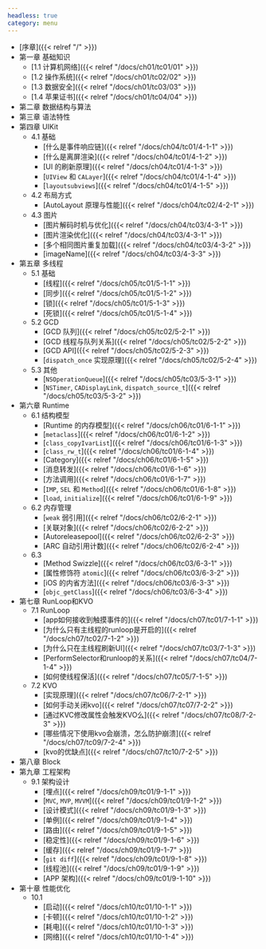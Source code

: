 ```yaml
---
headless: true
category: menu
---
```


- [序章]({{< relref "/" >}})
- 第一章 基础知识
  - [1.1 计算机网络]({{< relref "/docs/ch01/tc01/01" >}})
  - [1.2 操作系统]({{< relref "/docs/ch01/tc02/02" >}})
  - [1.3 数据安全]({{< relref "/docs/ch01/tc03/03" >}})
  - [1.4 苹果证书]({{< relref "/docs/ch01/tc04/04" >}})
- 第二章 数据结构与算法
- 第三章 语法特性
- 第四章 UIKit
  - 4.1 基础
    - [什么是事件响应链]({{< relref "/docs/ch04/tc01/4-1-1" >}})
    - [什么是离屏渲染]({{< relref "/docs/ch04/tc01/4-1-2" >}})
    - [UI 的刷新原理]({{< relref "/docs/ch04/tc01/4-1-3" >}})
    - [`UIView` 和 `CALayer`]({{< relref "/docs/ch04/tc01/4-1-4" >}})
    - [`layoutsubviews`]({{< relref "/docs/ch04/tc01/4-1-5" >}})
  - 4.2 布局方式
    - [AutoLayout 原理与性能]({{< relref "/docs/ch04/tc02/4-2-1" >}})
  - 4.3 图片
    - [图片解码时机与优化]({{< relref "/docs/ch04/tc03/4-3-1" >}})
    - [图片渲染优化]({{< relref "/docs/ch04/tc03/4-3-1" >}})
    - [多个相同图片重复加载]({{< relref "/docs/ch04/tc03/4-3-2" >}})
    - [imageName]({{< relref "/docs/ch04/tc03/4-3-3" >}})
- 第五章 多线程
  - 5.1 基础
    - [线程]({{< relref "/docs/ch05/tc01/5-1-1" >}})
    - [同步]({{< relref "/docs/ch05/tc01/5-1-2" >}})
    - [锁]({{< relref "/docs/ch05/tc01/5-1-3" >}})
    - [死锁]({{< relref "/docs/ch05/tc01/5-1-4" >}})
  - 5.2 GCD
    - [GCD 队列]({{< relref "/docs/ch05/tc02/5-2-1" >}})
    - [GCD 线程与队列关系]({{< relref "/docs/ch05/tc02/5-2-2" >}})
    - [GCD API]({{< relref "/docs/ch05/tc02/5-2-3" >}})
    - [`dispatch_once` 实现原理]({{< relref "/docs/ch05/tc02/5-2-4" >}})
  - 5.3 其他
    - [`NSOperationQueue`]({{< relref "/docs/ch05/tc03/5-3-1" >}})
    - [`NSTimer`, `CADisplayLink`, `dispatch_source_t`]({{< relref "/docs/ch05/tc03/5-3-2" >}})
- 第六章 Runtime 
  - 6.1 结构模型
    - [Runtime 的内存模型]({{< relref "/docs/ch06/tc01/6-1-1" >}})
    - [`metaclass`]({{< relref "/docs/ch06/tc01/6-1-2" >}})
    - [`class_copyIvarList`]({{< relref "/docs/ch06/tc01/6-1-3" >}})
    - [`class_rw_t`]({{< relref "/docs/ch06/tc01/6-1-4" >}})
    - [Category]({{< relref "/docs/ch06/tc01/6-1-5" >}})
    - [消息转发]({{< relref "/docs/ch06/tc01/6-1-6" >}})
    - [方法调用]({{< relref "/docs/ch06/tc01/6-1-7" >}})
    - [`IMP`, `SEL` 和 `Method`]({{< relref "/docs/ch06/tc01/6-1-8" >}})
    - [`load`, `initialize`]({{< relref "/docs/ch06/tc01/6-1-9" >}})
  - 6.2 内存管理
    - [`weak` 弱引用]({{< relref "/docs/ch06/tc02/6-2-1" >}})
    - [关联对象]({{< relref "/docs/ch06/tc02/6-2-2" >}})
    - [Autoreleasepool]({{< relref "/docs/ch06/tc02/6-2-3" >}})
    - [ARC 自动引用计数]({{< relref "/docs/ch06/tc02/6-2-4" >}})
  - 6.3
    - [Method Swizzle]({{< relref "/docs/ch06/tc03/6-3-1" >}})
    - [属性修饰符 `atomic`]({{< relref "/docs/ch06/tc03/6-3-2" >}})
    - [iOS 的内省方法]({{< relref "/docs/ch06/tc03/6-3-3" >}})
    - [`objc_getClass`]({{< relref "/docs/ch06/tc03/6-3-4" >}})
- 第七章 RunLoop和KVO
  - 7.1 RunLoop
    - [app如何接收到触摸事件的]({{< relref "/docs/ch07/tc01/7-1-1" >}})
    - [为什么只有主线程的runloop是开启的]({{< relref "/docs/ch07/tc02/7-1-2" >}})
    - [为什么只在主线程刷新UI]({{< relref "/docs/ch07/tc03/7-1-3" >}})
    - [PerformSelector和runloop的关系]({{< relref "/docs/ch07/tc04/7-1-4" >}})
    - [如何使线程保活]({{< relref "/docs/ch07/tc05/7-1-5" >}})
  - 7.2 KVO
    - [实现原理]({{< relref "/docs/ch07/tc06/7-2-1" >}})
    - [如何手动关闭kvo]({{< relref "/docs/ch07/tc07/7-2-2" >}})
    - [通过KVC修改属性会触发KVO么]({{< relref "/docs/ch07/tc08/7-2-3" >}})
    - [哪些情况下使用kvo会崩溃，怎么防护崩溃]({{< relref "/docs/ch07/tc09/7-2-4" >}})
    - [kvo的优缺点]({{< relref "/docs/ch07/tc10/7-2-5" >}})
- 第八章 Block
- 第九章 工程架构
  - 9.1 架构设计
    - [埋点]({{< relref "/docs/ch09/tc01/9-1-1" >}})
    - [`MVC`, `MVP`, `MVVM`]({{< relref "/docs/ch09/tc01/9-1-2" >}})
    - [设计模式]({{< relref "/docs/ch09/tc01/9-1-3" >}})
    - [单例]({{< relref "/docs/ch09/tc01/9-1-4" >}})
    - [路由]({{< relref "/docs/ch09/tc01/9-1-5" >}})
    - [稳定性]({{< relref "/docs/ch09/tc01/9-1-6" >}})
    - [缓存]({{< relref "/docs/ch09/tc01/9-1-7" >}})
    - [`git diff`]({{< relref "/docs/ch09/tc01/9-1-8" >}})
    - [线程池]({{< relref "/docs/ch09/tc01/9-1-9" >}})
    - [APP 架构]({{< relref "/docs/ch09/tc01/9-1-10" >}})
- 第十章 性能优化
  - 10.1
    - [启动]({{< relref "/docs/ch10/tc01/10-1-1" >}})
    - [卡顿]({{< relref "/docs/ch10/tc01/10-1-2" >}})
    - [耗电]({{< relref "/docs/ch10/tc01/10-1-3" >}})
    - [网络]({{< relref "/docs/ch10/tc01/10-1-4" >}})

